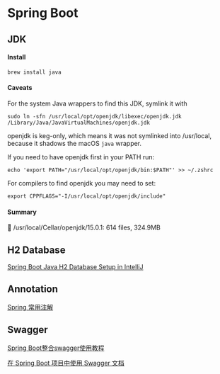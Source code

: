 # Spring Boot

## JDK

#### Install

```shell script
brew install java
```

#### Caveats
For the system Java wrappers to find this JDK, symlink it with
```
sudo ln -sfn /usr/local/opt/openjdk/libexec/openjdk.jdk /Library/Java/JavaVirtualMachines/openjdk.jdk
```

openjdk is keg-only, which means it was not symlinked into /usr/local,
because it shadows the macOS `java` wrapper.

If you need to have openjdk first in your PATH run:
```shell script
echo 'export PATH="/usr/local/opt/openjdk/bin:$PATH"' >> ~/.zshrc
```

For compilers to find openjdk you may need to set:
```shell script
export CPPFLAGS="-I/usr/local/opt/openjdk/include"
```

#### Summary
🍺  /usr/local/Cellar/openjdk/15.0.1: 614 files, 324.9MB

## H2 Database
[Spring Boot Java H2 Database Setup in IntelliJ](https://youtu.be/8QBJMxyXIqc)

## Annotation
[Spring 常用注解](https://juejin.im/post/6844904136492711950)

## Swagger
[Spring Boot整合swagger使用教程](https://www.cnblogs.com/progor/p/13297904.html)

[在 Spring Boot 项目中使用 Swagger 文档](https://developer.ibm.com/zh/articles/j-using-swagger-in-a-spring-boot-project/)